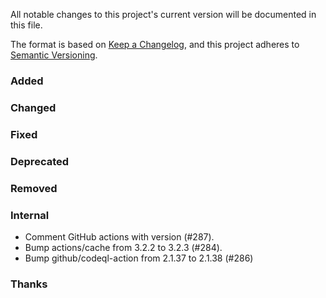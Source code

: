 All notable changes to this project's current version will be documented in this file.

The format is based on [Keep a Changelog](https://keepachangelog.com/en/1.0.0/), and this project adheres
to [Semantic Versioning](https://semver.org/spec/v2.0.0.html).

### Added

### Changed

### Fixed

### Deprecated

### Removed

### Internal

- Comment GitHub actions with version (#287).
- Bump actions/cache from 3.2.2 to 3.2.3 (#284).
- Bump github/codeql-action from 2.1.37 to 2.1.38 (#286)

### Thanks
